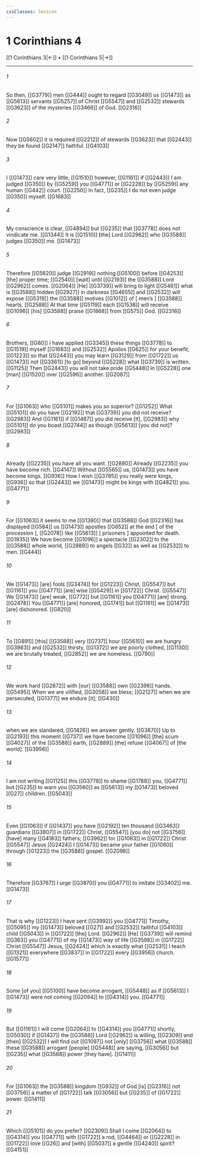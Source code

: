 ```yaml
---
cssClasses: lexicon
---
```


# 1 Corinthians 4

[[1 Corinthians 3|←]] • [[1 Corinthians 5|→]]

---

###### 1
So then, [[G3779]] men [[G444]] ought to regard [[G3049]] us [[G1473]] as [[G5613]] servants [[G5257]] of Christ [[G5547]] and [[G2532]] stewards [[G3623]] of the mysteries [[G3466]] of God. [[G2316]]

###### 2
Now [[G5602]] it is required [[G2212]] of stewards [[G3623]] that [[G2443]] they be found [[G2147]] faithful. [[G4103]]

###### 3
I [[G1473]] care very little, [[G1510]] however, [[G1161]] if [[G2443]] I am judged [[G350]] by [[G5259]] you [[G4771]] or [[G2228]] by [[G5259]] any human [[G442]] court. [[G2250]] In fact, [[G235]] I do not even judge [[G350]] myself. [[G1683]]

###### 4
My conscience is clear, [[G4894]] but [[G235]] that [[G3778]] does not vindicate me. [[G1344]] It is [[G1510]] [the] Lord [[G2962]] who [[G3588]] judges [[G350]] me. [[G1473]]

###### 5
Therefore [[G5620]] judge [[G2919]] nothing [[G5100]] before [[G4253]] [the] proper time; [[G2540]] [wait] until [[G2193]] the [[G3588]] Lord [[G2962]] comes. [[G2064]] [He] [[G3739]] will bring to light [[G5461]] what is [[G3588]] hidden [[G2927]] in darkness [[G4655]] and [[G2532]] will expose [[G5319]] the [[G3588]] motives [[G1012]] of [ men’s ] [[G3588]] hearts. [[G2588]] At that time [[G5119]] each [[G1538]] will receive [[G1096]] [his] [[G3588]] praise [[G1868]] from [[G575]] God. [[G2316]]

###### 6
Brothers, [[G80]] I have applied [[G3345]] these things [[G3778]] to [[G1519]] myself [[G1683]] and [[G2532]] Apollos [[G625]] for your benefit, [[G1223]] so that [[G2443]] you may learn [[G3129]] from [[G1722]] us [[G1473]] not [[G3361]] [to go] beyond [[G5228]] what [[G3739]] is written. [[G1125]] Then [[G2443]] you will not take pride [[G5448]] in [[G5228]] one [man] [[G1520]] over [[G2596]] another. [[G2087]]

###### 7
For [[G1063]] who [[G5101]] makes you so superior? [[G1252]] What [[G5101]] do you have [[G2192]] that [[G3739]] you did not receive? [[G2983]] And [[G1161]] if [[G1487]] you did receive [it], [[G2983]] why [[G5101]] do you boast [[G2744]] as though [[G5613]] [you did not]? [[G2983]]

###### 8
Already [[G2235]] you have all you want. [[G2880]] Already [[G2235]] you have become rich. [[G4147]] Without [[G5565]] us, [[G1473]] you have become kings. [[G936]] How I wish [[G3785]] you really were kings, [[G936]] so that [[G2443]] we [[G1473]] might be kings with [[G4821]] you. [[G4771]]

###### 9
For [[G1063]] it seems to me [[G1380]] that [[G3588]] God [[G2316]] has displayed [[G584]] us [[G1473]] apostles [[G652]] at the end [ of the procession ], [[G2078]] like [[G5613]] [ prisoners ] appointed for death. [[G1935]] We have become [[G1096]] a spectacle [[G2302]] to the [[G3588]] whole world, [[G2889]] to angels [[G32]] as well as [[G2532]] to men. [[G444]]

###### 10
We [[G1473]] [are] fools [[G3474]] for [[G1223]] Christ, [[G5547]] but [[G1161]] you [[G4771]] [are] wise [[G5429]] in [[G1722]] Christ. [[G5547]] We [[G1473]] [are] weak, [[G772]] but [[G1161]] you [[G4771]] [are] strong. [[G2478]] You [[G4771]] [are] honored, [[G1741]] but [[G1161]] we [[G1473]] [are] dishonored. [[G820]]

###### 11
To [[G891]] [this] [[G3588]] very [[G737]] hour [[G5610]] we are hungry [[G3983]] and [[G2532]] thirsty, [[G1372]] we are poorly clothed, [[G1130]] we are brutally treated, [[G2852]] we are homeless. [[G790]]

###### 12
We work hard [[G2872]] with [our] [[G3588]] own [[G2398]] hands. [[G5495]] When we are vilified, [[G3058]] we bless; [[G2127]] when we are persecuted, [[G1377]] we endure [it]; [[G430]]

###### 13
when we are slandered, [[G1426]] we answer gently. [[G3870]] Up to [[G2193]] this moment [[G737]] we have become [[G1096]] [the] scum [[G4027]] of the [[G3588]] earth, [[G2889]] [the] refuse [[G4067]] of [the world]. [[G3956]]

###### 14
I am not writing [[G1125]] this [[G3778]] to shame [[G1788]] you, [[G4771]] but [[G235]] to warn you [[G3560]] as [[G5613]] my [[G1473]] beloved [[G27]] children. [[G5043]]

###### 15
Even [[G1063]] if [[G1437]] you have [[G2192]] ten thousand [[G3463]] guardians [[G3807]] in [[G1722]] Christ, [[G5547]] [you do] not [[G3756]] [have] many [[G4183]] fathers; [[G3962]] for [[G1063]] in [[G1722]] Christ [[G5547]] Jesus [[G2424]] I [[G1473]] became your father [[G1080]] through [[G1223]] the [[G3588]] gospel. [[G2098]]

###### 16
Therefore [[G3767]] I urge [[G3870]] you [[G4771]] to imitate [[G3402]] me. [[G1473]]

###### 17
That is why [[G1223]] I have sent [[G3992]] you [[G4771]] Timothy, [[G5095]] my [[G1473]] beloved [[G27]] and [[G2532]] faithful [[G4103]] child [[G5043]] in [[G1722]] [the] Lord. [[G2962]] [He] [[G3739]] will remind [[G363]] you [[G4771]] of my [[G1473]] way of life [[G3598]] in [[G1722]] Christ [[G5547]] Jesus, [[G2424]] which is exactly what [[G2531]] I teach [[G1321]] everywhere [[G3837]] in [[G1722]] every [[G3956]] church. [[G1577]]

###### 18
Some [of you] [[G5100]] have become arrogant, [[G5448]] as if [[G5613]] I [[G1473]] were not coming [[G2064]] to [[G4314]] you. [[G4771]]

###### 19
But [[G1161]] I will come [[G2064]] to [[G4314]] you [[G4771]] shortly, [[G5030]] if [[G1437]] the [[G3588]] Lord [[G2962]] is willing, [[G2309]] and [then] [[G2532]] I will find out [[G1097]] not [only] [[G3756]] what [[G3588]] these [[G3588]] arrogant [people] [[G5448]] are saying, [[G3056]] but [[G235]] what [[G3588]] power [they have]. [[G1411]]

###### 20
For [[G1063]] the [[G3588]] kingdom [[G932]] of God [is] [[G2316]] not [[G3756]] a matter of [[G1722]] talk [[G3056]] but [[G235]] of [[G1722]] power. [[G1411]]

###### 21
Which [[G5101]] do you prefer? [[G2309]] Shall I come [[G2064]] to [[G4314]] you [[G4771]] with [[G1722]] a rod, [[G4464]] or [[G2228]] in [[G1722]] love [[G26]] and [with] [[G5037]] a gentle [[G4240]] spirit? [[G4151]]

